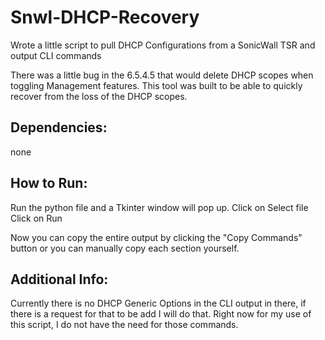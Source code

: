 # Snwl-DHCP-Recovery
Wrote a little script to pull DHCP Configurations from a SonicWall TSR and output CLI commands

There was a little bug in the 6.5.4.5 that would delete DHCP scopes when toggling Management features. This tool was built to be able to quickly recover from the loss of the DHCP scopes. 

## Dependencies:
none

## How to Run:
Run the python file and a Tkinter window will pop up. 
Click on Select file
Click on Run

Now you can copy the entire output by clicking the "Copy Commands" button or you can manually copy each section yourself. 

## Additional Info:
Currently there is no DHCP Generic Options in the CLI output in there, if there is a request for that to be add I will do that. Right now for my use of this script, I do not have the need for those commands. 
